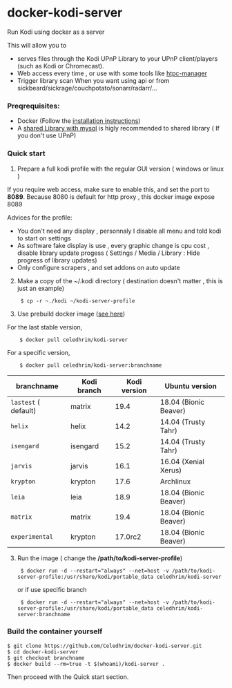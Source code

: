 # docker-kodi-server

Run Kodi using docker as a server

This will allow you to
* serves files through the Kodi UPnP Library to your UPnP client/players (such as Kodi or Chromecast).
* Web access every time , or use with some tools like [htpc-manager](http://htpc.io/)
* Trigger library scan When you want using api or from sickbeard/sickrage/couchpotato/sonarr/radarr/...

### Preqrequisites:
* Docker (Follow the [installation instructions](https://docs.docker.com/))
* A [shared Library with mysql](https://kodi.wiki/view/MySQL) is higly recommended to shared library ( If you don't use UPnP) 

### Quick start

1. Prepare a full kodi profile with the regular GUI version ( windows or linux )

If you require web access, make sure to enable this, and set the port to **8089**.
Because 8080 is default for http proxy , this docker image expose 8089

Advices for the profile:
* You don't need any display , personnaly I disable all menu and told kodi to start on settings
* As software fake display is use , every graphic change is cpu cost , disable library update progess ( Settings / Media / Library : Hide progress of library updates)
* Only configure scrapers , and set addons on auto update

2. Make a copy of the ~/.kodi directory ( destination  doesn't matter , this is just an example)

        $ cp -r ~./kodi ~/kodi-server-profile

2. Use prebuild docker image ([see here](https://hub.docker.com/r/celedhrim/kodi-server/))

  For the last stable version,

        $ docker pull celedhrim/kodi-server

  For a specific version,

        $ docker pull celedhrim/kodi-server:branchname


  | branchname           | Kodi branch | Kodi version | Ubuntu version       |
  |----------------------|-------------|--------------|----------------------|
  | `lastest` ( default) | matrix      | 19.4         | 18.04 (Bionic Beaver)|
  | `helix`              | helix       | 14.2         | 14.04 (Trusty Tahr)  |
  | `isengard`           | isengard    | 15.2         | 14.04 (Trusty Tahr)  |
  | `jarvis`             | jarvis      | 16.1         | 16.04 (Xenial Xerus) |
  | `krypton`            | krypton     | 17.6         | Archlinux            |
  | `leia`               | leia        | 18.9         | 18.04 (Bionic Beaver)|
  | `matrix`             | matrix      | 19.4         | 18.04 (Bionic Beaver)|
  | `experimental`       | krypton     | 17.0rc2      | 18.04 (Bionic Beaver)|

3. Run the image ( change the **/path/to/kodi-server-profile**)

        $ docker run -d --restart="always" --net=host -v /path/to/kodi-server-profile:/usr/share/kodi/portable_data celedhrim/kodi-server

   or if use specific branch

        $ docker run -d --restart="always" --net=host -v /path/to/kodi-server-profile:/usr/share/kodi/portable_data celedhrim/kodi-server:branchname




### Build the container yourself
    $ git clone https://github.com/Celedhrim/docker-kodi-server.git
    $ cd docker-kodi-server
    $ git checkout branchname
    $ docker build --rm=true -t $(whoami)/kodi-server .

Then proceed with the Quick start section.
